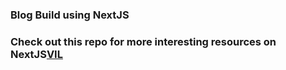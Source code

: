 ### Blog Build using NextJS

### Check out this repo for more interesting resources on NextJS[VIL](https://github.com/Madhu5A3/VIL/tree/master/NextJS)